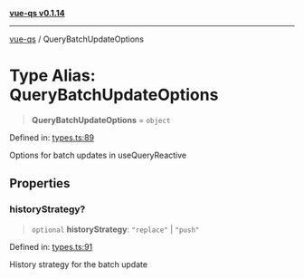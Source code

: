 [**vue-qs v0.1.14**](../README.md)

***

[vue-qs](../README.md) / QueryBatchUpdateOptions

# Type Alias: QueryBatchUpdateOptions

> **QueryBatchUpdateOptions** = `object`

Defined in: [types.ts:89](https://github.com/iamsomraj/vue-qs/blob/33788ce453ede405848f8283c5f38c6323ad5403/src/types.ts#L89)

Options for batch updates in useQueryReactive

## Properties

### historyStrategy?

> `optional` **historyStrategy**: `"replace"` \| `"push"`

Defined in: [types.ts:91](https://github.com/iamsomraj/vue-qs/blob/33788ce453ede405848f8283c5f38c6323ad5403/src/types.ts#L91)

History strategy for the batch update
